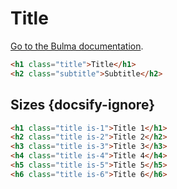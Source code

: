 # Title

[Go to the Bulma documentation](https://bulma.io/documentation/elements/title/).

```html
<h1 class="title">Title</h1>
<h2 class="subtitle">Subtitle</h2>
```

## Sizes {docsify-ignore}

```html
<h1 class="title is-1">Title 1</h1>
<h2 class="title is-2">Title 2</h2>
<h3 class="title is-3">Title 3</h3>
<h4 class="title is-4">Title 4</h4>
<h5 class="title is-5">Title 5</h5>
<h6 class="title is-6">Title 6</h6>
```
